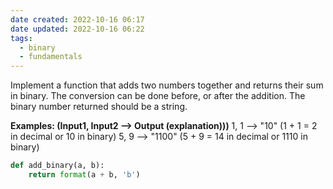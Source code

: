 ```yaml
---
date created: 2022-10-16 06:17
date updated: 2022-10-16 06:22
tags:
  - binary
  - fundamentals
---
```


Implement a function that adds two numbers together and returns their sum in binary. The conversion can be done before, or after the addition. The binary number returned should be a string.

**Examples: (Input1, Input2 --> Output (explanation)))**
1, 1 --> "10" (1 + 1 = 2 in decimal or 10 in binary)
5, 9 --> "1100" (5 + 9 = 14 in decimal or 1110 in binary)

```python
def add_binary(a, b):
	return format(a + b, 'b')
```
